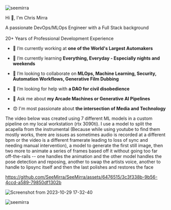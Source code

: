 <p align="left"> <img src="https://komarev.com/ghpvc/?username=seemirra&label=Profile%20views" alt="seemirra" /> </p>
<p size="+6"> Hi 👋, I'm Chris Mirra</p>
<p size="+3"> A passionate DevOps/MLOps Engineer with a Full Stack background<br /><br />20+ Years of Professional Development Experience</p>



- 🔭 I’m currently working at **one of the World's Largest Automakers**

- 🌱 I’m currently learning **Everything, Everyday - Especially nights and weekends**

- 👯 I’m looking to collaborate on **MLOps, Machine Learning, Security, Automation Workflows, Generative Film Dubbing**

- 🤝 I’m looking for help with **a DAO for civil disobedience**

- 💬 Ask me about **my Arcade Machines or Generative AI Pipelines**

- 😍 I'm most passionate about **the intersection of Media and Technology**

The video below was created using 7 different ML models in a custom pipeline on my local workstation (rtx 3090ti).
I use a model to split the acapella from the instrumental (Because while using youtube to find them mostly works, there are issues as sometimes audio is recorded at a different bpm or the video is a different framerate leading to loss of sync and needing manual intervention), a model to generate the first still image, then two more to animate a series of frames based off it without going too far off-the-rails -- one handles the animation and the other model handles the pose detection and reposing, another to swap the artists voice, another to handle to lipsync itself and then the last polishes and restores the face

https://github.com/SeeMirra/SeeMirra/assets/6476515/3c3f338b-9b56-4ccd-a589-79850df1302b



![Screenshot from 2023-10-29 17-32-40](https://github.com/SeeMirra/SeeMirra/assets/6476515/d4ccba53-3229-4228-9de5-eddb0a28da5c)





<p><img align="left" src="https://github-readme-stats.vercel.app/api/top-langs?username=seemirra&show_icons=true&locale=en&layout=compact" alt="seemirra" /></p>
